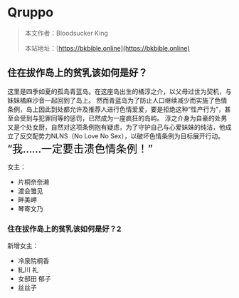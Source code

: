 # Qruppo

> 本文作者：Bloodsucker King
>
> 本站地址：[https://bkbible.online](https://bkbible.online)

## 住在拔作岛上的贫乳该如何是好？
这里是四季如夏的孤岛青蓝岛。在这座岛出生的橘淳之介，以父母过世为契机，与妹妹橘麻沙音一起回到了岛上。
然而青蓝岛为了防止人口继续减少而实施了色情条例，岛上因此到处都允许及推荐人进行色情爱爱，要是拒绝这种“性产行为”，甚至会受到与犯罪同等的惩罚，已然成为一座疯狂的岛屿。
淳之介身为自豪的处男又是个处女厨，自然对这项条例抱有疑虑，为了守护自己与心爱妹妹的纯洁，他成立了反交配势力NLNS（No Love No Sex），以破坏色情条例为目标展开行动。
<span style="font-size: 24px; color: #000;">“我……一定要击溃色情条例！”</span>

女主：
- 片桐奈奈濑
- 渡会雏见
- 畔美岬
- 琴寄文乃

### 住在拔作岛上的贫乳该如何是好？2
新增女主：
- 冷泉院桐香
- 糺川 礼
- 女部田 郁子
- 丝丝子

